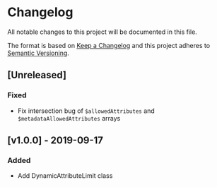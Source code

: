 # Changelog

All notable changes to this project will be documented in this file.

The format is based on [Keep a Changelog](https://keepachangelog.com/en/1.0.0/)
and this project adheres to [Semantic Versioning](https://semver.org/spec/v2.0.0.html).

## [Unreleased]

### Fixed

- Fix intersection bug of `$allowedAttributes` and `$metadataAllowedAttributes` arrays

## [v1.0.0] - 2019-09-17

### Added

- Add DynamicAttributeLimit class
